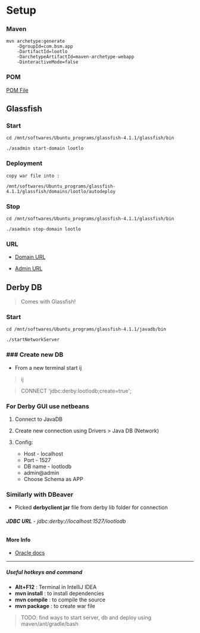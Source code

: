 # Setup

### Maven
    mvn archetype:generate
        -DgroupId=com.bsm.app
        -DartifactId=lootlo
        -DarchetypeArtifactId=maven-archetype-webapp
        -DinteractiveMode=false


### POM
 [POM File](./pom.xml)


## Glassfish

### Start
    cd /mnt/softwares/Ubuntu_programs/glassfish-4.1.1/glassfish/bin

    ./asadmin start-domain lootlo

### Deployment
    copy war file into :

    /mnt/softwares/Ubuntu_programs/glassfish-4.1.1/glassfish/domains/lootlo/autodeploy

### Stop
    cd /mnt/softwares/Ubuntu_programs/glassfish-4.1.1/glassfish/bin

    ./asadmin stop-domain lootlo

### URL
 * [Domain URL](http://localhost:8080/lootlo/)

 * [Admin URL](http://localhost:4848)


## Derby DB

 > Comes with Glassfish!

### Start
    cd /mnt/softwares/Ubuntu_programs/glassfish-4.1.1/javadb/bin

    ./startNetworkServer

### ### Create new DB
 * From a new terminal start ij
 > ij

 > CONNECT 'jdbc:derby:lootlodb;create=true';

### For Derby GUI use netbeans
 1. Connect to JavaDB
 2. Create new connection using Drivers > Java DB (Network)
 3. Config:

    + Host - localhost
    + Port - 1527
    + DB name - lootlodb
    + admin@admin
    + Choose Schema as APP

### Similarly with DBeaver
 - Picked **derbyclient jar** file from derby lib folder for connection

###### **JDBC URL** - jdbc:derby://localhost:1527/lootlodb

#### More Info
 * [Oracle docs](http://docs.oracle.com/javadb/10.8.3.0/getstart/twwdactivity1.html)


___

##### Useful hotkeys and command

 * **Alt+F12** : Terminal in IntelliJ IDEA
 * **mvn install** : to install dependencies
 * **mvn compile** : to compile the source
 * **mvn package** : to create war file

 > TODO: find ways to start server, db and deploy using maven/ant/gradle/bash

